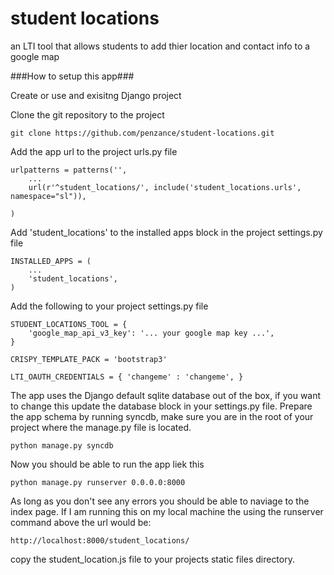 student locations
=================

an LTI tool that allows students to add thier location and contact info to a google map

###How to setup this app###

Create or use and exisitng Django project

Clone the git repository to the project

```
git clone https://github.com/penzance/student-locations.git
```
Add the app url to the project urls.py file

```
urlpatterns = patterns('',
    ...
    url(r'^student_locations/', include('student_locations.urls', namespace="sl")),

)
```

Add 'student_locations' to the installed apps block in the project settings.py file
```
INSTALLED_APPS = (
    ...
    'student_locations',
)
```
Add the following to your project settings.py file
```
STUDENT_LOCATIONS_TOOL = {
    'google_map_api_v3_key': '... your google map key ...',
}

CRISPY_TEMPLATE_PACK = 'bootstrap3'

LTI_OAUTH_CREDENTIALS = { 'changeme' : 'changeme', }
```

The app uses the Django default sqlite database out of the box, if you want to change this update the database block in your settings.py file. Prepare the app schema by running syncdb, make sure you are in the root of your project where the manage.py 
file is located.

```
python manage.py syncdb
```

Now you should be able to run the app liek this

```
python manage.py runserver 0.0.0.0:8000
```

As long as you don't see any errors you should be able to naviage to the index page. If I am running this on my local machine the using the runserver command above the url would be:
```
http://localhost:8000/student_locations/
```
copy the student_location.js file to your projects static files directory.
